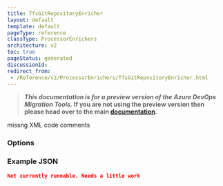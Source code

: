 ```yaml
---
title: TfsGitRepositoryEnricher
layout: default
template: default
pageType: reference
classType: ProcessorEnrichers
architecture: v2
toc: true
pageStatus: generated
discussionId: 
redirect_from: 
 - /Reference/v2/ProcessorEnrichers/TfsGitRepositoryEnricher.html
---
```



>**_This documentation is for a preview version of the Azure DevOps Migration Tools._ If you are not using the preview version then please head over to the main [documentation](https://nkdagility.com/docs/azure-devops-migration-tools).**

missng XML code comments

### Options

<Options>

### Example JSON

```JSON
Not currently runnable. Needs a little work
```